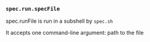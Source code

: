 ### `spec.run.specFile`

spec.runFile is run in a subshell by `spec.sh`

It accepts one command-line argument: path to the file

